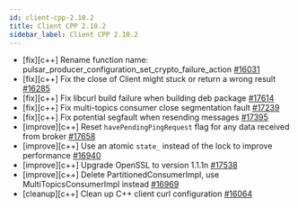 ```yaml
---
id: client-cpp-2.10.2
title: Client CPP 2.10.2 
sidebar_label: Client CPP 2.10.2 
---
```


- [fix][c++] Rename function name: pulsar_producer_configuration_set_crypto_failure_action [#16031](https://github.com/apache/pulsar/pull/16031)
- [fix][c++] Fix the close of Client might stuck or return a wrong result [#16285](https://github.com/apache/pulsar/pull/16285)
- [fix][c++] Fix libcurl build failure when building deb package [#17614](https://github.com/apache/pulsar/pull/17614)
- [fix][c++] Fix multi-topics consumer close segmentation fault [#17239](https://github.com/apache/pulsar/pull/17239)
- [fix][c++] Fix potential segfault when resending messages [#17395](https://github.com/apache/pulsar/pull/17395)
- [improve][c++] Reset `havePendingPingRequest` flag for any data received from broker [#17658](https://github.com/apache/pulsar/pull/17658)
- [improve][c++] Use an atomic `state_` instead of the lock to improve performance [#16940](https://github.com/apache/pulsar/pull/16940)
- [improve][c++] Upgrade OpenSSL to version 1.1.1n [#17538](https://github.com/apache/pulsar/pull/17538)
- [improve][c++] Delete PartitionedConsumerImpl, use MultiTopicsConsumerImpl instead [#16969](https://github.com/apache/pulsar/pull/16969)
- [cleanup][c++] Clean up C++ client curl configuration [#16064](https://github.com/apache/pulsar/pull/16064)
